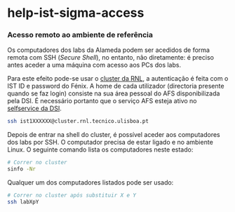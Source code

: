 # help-ist-sigma-access

### Acesso remoto ao ambiente de referência

Os computadores dos labs da Alameda podem ser acedidos de forma remota com SSH (_Secure Shell_), no entanto, não diretamente: é preciso antes aceder a uma máquina com acesso aos PCs dos labs.

Para este efeito pode-se usar o [cluster da RNL](https://rnl.tecnico.ulisboa.pt/servicos/cluster/), a autenticação é feita com o IST ID e password do Fénix. A home de cada utilizador (directoria presente quando se faz login) consiste na sua área pessoal do AFS disponibilizada pela DSI. É necessário portanto que o serviço AFS esteja ativo no [selfservice da DSI](https://selfservice.dsi.tecnico.ulisboa.pt/).

```bash
ssh ist1XXXXXX@cluster.rnl.tecnico.ulisboa.pt
```

Depois de entrar na shell do cluster, é possível aceder aos computadores dos labs por SSH. O computador precisa de estar ligado e no ambiente Linux. O seguinte comando lista os computadores neste estado:

```bash
# Correr no cluster
sinfo -Nr
```

Qualquer um dos computadores listados pode ser usado:

```bash
# Correr no cluster após substituir X e Y
ssh labXpY
```
